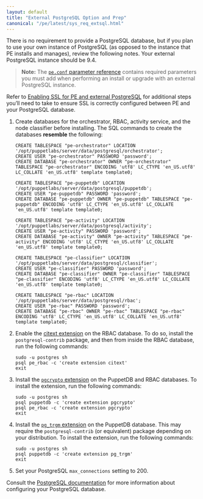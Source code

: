 ```yaml
---
layout: default
title: "External PostgreSQL Option and Prep"
canonical: "/pe/latest/sys_req_extsql.html"
---
```


There is no requirement to provide a PostgreSQL database, but if you plan to use your own instance of PostgreSQL (as opposed to the instance that PE installs and manages), review the following notes. Your external PostgreSQL instance should be 9.4.

>**Note:** The [`pe.conf` parameter reference](./install_pe_conf_param.html#external-postgresql-parameters) contains required parameters you must add when performing an install or upgrade with an external PostgreSQL instance. 

Refer to [Enabling SSL for PE and external PostgreSQL](./install_ssl_postgresql.html) for additional steps you’ll need to take to ensure SSL is correctly configured between PE and your PostgreSQL database.

1. Create databases for the orchestrator, RBAC, activity service, and the node classifier before installing. The SQL commands to create the databases **resemble** the following:

   ~~~
   CREATE TABLESPACE "pe-orchestrator" LOCATION '/opt/puppetlabs/server/data/postgresql/orchestrator';
   CREATE USER "pe-orchestrator" PASSWORD 'password';
   CREATE DATABASE "pe-orchestrator" OWNER "pe-orchestrator" TABLESPACE "pe-orchestrator" ENCODING 'utf8' LC_CTYPE 'en_US.utf8' LC_COLLATE 'en_US.utf8' template template0;
   
   CREATE TABLESPACE "pe-puppetdb" LOCATION '/opt/puppetlabs/server/data/postgresql/puppetdb';
   CREATE USER "pe-puppetdb" PASSWORD 'password';
   CREATE DATABASE "pe-puppetdb" OWNER "pe-puppetdb" TABLESPACE "pe-puppetdb" ENCODING 'utf8' LC_CTYPE 'en_US.utf8' LC_COLLATE 'en_US.utf8' template template0;

   CREATE TABLESPACE "pe-activity" LOCATION '/opt/puppetlabs/server/data/postgresql/activity';
   CREATE USER "pe-activity" PASSWORD 'password';
   CREATE DATABASE "pe-activity" OWNER "pe-activity" TABLESPACE "pe-activity" ENCODING 'utf8' LC_CTYPE 'en_US.utf8' LC_COLLATE 'en_US.utf8' template template0;

   CREATE TABLESPACE "pe-classifier" LOCATION '/opt/puppetlabs/server/data/postgresql/classifier';
   CREATE USER "pe-classifier" PASSWORD 'password';
   CREATE DATABASE "pe-classifier" OWNER "pe-classifier" TABLESPACE "pe-classifier" ENCODING 'utf8' LC_CTYPE 'en_US.utf8' LC_COLLATE 'en_US.utf8' template template0;

   CREATE TABLESPACE "pe-rbac" LOCATION '/opt/puppetlabs/server/data/postgresql/rbac';
   CREATE USER "pe-rbac" PASSWORD 'password';
   CREATE DATABASE "pe-rbac" OWNER "pe-rbac" TABLESPACE "pe-rbac" ENCODING 'utf8' LC_CTYPE 'en_US.utf8' LC_COLLATE 'en_US.utf8' template template0;
   ~~~

2. Enable the [citext extension](http://www.postgresql.org/docs/9.4/static/citext.html) on the RBAC database. To do so, install the `postgresql-contrib` package, and then from inside the RBAC database, run the following commands:

   ~~~
   sudo -u postgres sh
   psql pe_rbac -c 'create extension citext'
   exit
   ~~~

3. Install the [`pgcrypto` extension](http://www.postgresql.org/docs/9.4/static/pgcrypto.html) on the PuppetDB and RBAC databases. To install the extension, run the following commands:

   ~~~
   sudo -u postgres sh
   psql puppetdb -c 'create extension pgcrypto'
   psql pe_rbac -c 'create extension pgcrypto'
   exit
   ~~~

4. Install the [`pg_trgm` extension](http://www.postgresql.org/docs/9.4/static/pgtrgm.html) on the PuppetDB database. This may require the `postgresql-contrib` (or equivalent) package depending on your distribution. To install the extension, run the following commands:

   ~~~
   sudo -u postgres sh
   psql puppetdb -c 'create extension pg_trgm'
   exit
   ~~~

5. Set your PostgreSQL `max_connections` setting to 200. 

Consult the [PostgreSQL documentation](http://www.postgresql.org/docs/) for more information about configuring your PostgreSQL database.
